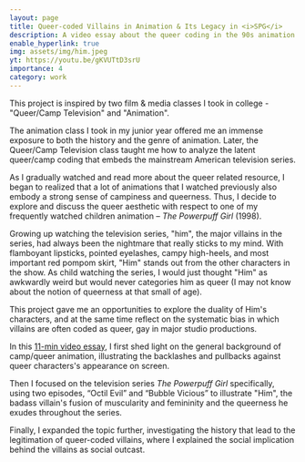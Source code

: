 ```yaml
---
layout: page
title: Queer-coded Villains in Animation & Its Legacy in <i>SPG</i>
description: A video essay about the queer coding in the 90s animation <i>Super Powerpuff Girl</i>
enable_hyperlink: true
img: assets/img/him.jpeg
yt: https://youtu.be/gKVUTtD3srU
importance: 4
category: work
---
```


This project is inspired by two film & media classes I took in college - "Queer/Camp Television" and "Animation".

The animation class I took in my junior year offered me an immense exposure to both the history and the genre of animation. Later, the Queer/Camp Television class taught me how to analyze the latent queer/camp coding that embeds the mainstream American television series.

As I gradually watched and read more about the queer related resource, I began to realized that a lot of animations that I watched previously also embody a strong sense of campiness and queerness. Thus, I decide to explore and discuss the queer aesthetic with respect to one of my frequently watched children animation – *The Powerpuff Girl* (1998).

Growing up watching the television series, "him", the major villains in the series, had always been the nightmare that really sticks to my mind. With flamboyant lipsticks, pointed eyelashes, campy high-heels, and most important red pompom skirt, "Him" stands out from the other characters in the show. As child watching the series, I would just thought "Him" as awkwardly weird but would never categories him as queer (I may not know about the notion of queerness at that small of age).

This project gave me an opportunities to explore the duality of Him's characters, and at the same time reflect on the systematic bias in which villains are often coded as queer, gay in major studio productions.

In this [11-min video essay](https://youtu.be/gKVUTtD3srU), I first shed light on the general background of camp/queer animation, illustrating the backlashes and pullbacks against queer characters's appearance on screen.

Then I focused on the television series *The Powerpuff Girl* specifically, using two episodes, “Octil Evil” and “Bubble Vicious” to illustrate "Him", the badass villain's fusion of muscularity and femininity and the queerness he exudes throughout the series.

Finally, I expanded the topic further, investigating the history that lead to the legitimation of queer-coded villains, where I explained the social implication behind the villains as social outcast.
